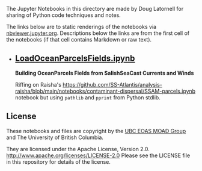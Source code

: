 The Jupyter Notebooks in this directory are made by
Doug Latornell for sharing of Python code techniques
and notes.

The links below are to static renderings of the notebooks via
[nbviewer.jupyter.org](https://nbviewer.jupyter.org/).
Descriptions below the links are from the first cell of the notebooks
(if that cell contains Markdown or raw text).

* ## [LoadOceanParcelsFields.ipynb](https://nbviewer.jupyter.org/github/SalishSeaCast/analysis-doug/blob/main/parcels/LoadOceanParcelsFields.ipynb)  
    
    **Building OceanParcels Fields from SalishSeaCast Currents and Winds**
    
    Riffing on Raisha's 
    https://github.com/SS-Atlantis/analysis-raisha/blob/main/notebooks/contaminant-dispersal/SSAM-parcels.ipynb
    notebook but using `pathlib` and `pprint` from Python stdlib.


## License

These notebooks and files are copyright by the
[UBC EOAS MOAD Group](https://github.com/UBC-MOAD/docs/blob/master/CONTRIBUTORS.rst)
and The University of British Columbia.

They are licensed under the Apache License, Version 2.0.
http://www.apache.org/licenses/LICENSE-2.0
Please see the LICENSE file in this repository for details of the license.
